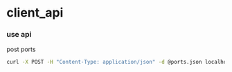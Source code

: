 # client_api

### use api

post ports
```sh
curl -X POST -H "Content-Type: application/json" -d @ports.json localhost:8080/ports
```